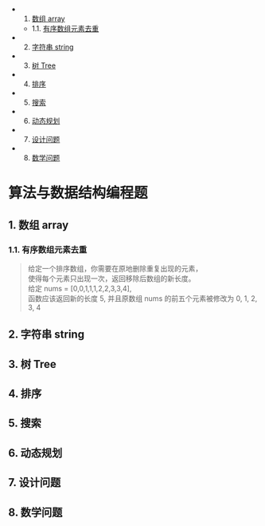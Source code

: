 <!-- vscode-markdown-toc -->
* 1. [数组 array](#array)
	* 1.1. [有序数组元素去重](#)
* 2. [字符串 string](#string)
* 3. [树 Tree](#Tree)
* 4. [排序](#-1)
* 5. [搜索](#-1)
* 6. [动态规划](#-1)
* 7. [设计问题](#-1)
* 8. [数学问题](#-1)

<!-- vscode-markdown-toc-config
	numbering=true
	autoSave=true
	/vscode-markdown-toc-config -->
<!-- /vscode-markdown-toc -->

# 算法与数据结构编程题  



##  1. <a name='array'></a>数组 array   

###  1.1. <a name=''></a>有序数组元素去重 
> 给定一个排序数组，你需要在原地删除重复出现的元素，  
使得每个元素只出现一次，返回移除后数组的新长度。  
给定 nums = [0,0,1,1,1,2,2,3,3,4],  
函数应该返回新的长度 5, 并且原数组 nums 的前五个元素被修改为 0, 1, 2, 3, 4 


##  2. <a name='string'></a>字符串 string  

##  3. <a name='Tree'></a>树 Tree  

##  4. <a name='-1'></a>排序  

##  5. <a name='-1'></a>搜索  

##  6. <a name='-1'></a>动态规划  

##  7. <a name='-1'></a>设计问题  

##  8. <a name='-1'></a>数学问题  